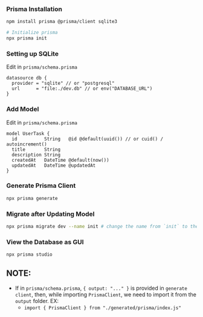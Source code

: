 ### Prisma Installation

```bash
npm install prisma @prisma/client sqlite3

# Initialize prisma
npx prisma init
```

### Setting up SQLite

Edit in `prisma/schema.prisma`

```prisma
datasource db {
  provider = "sqlite" // or "postgresql"
  url      = "file:./dev.db" // or env("DATABASE_URL")
}
```

### Add Model

Edit in `prisma/schema.prisma`

```prisma
model UserTask {
  id          String   @id @default(uuid()) // or cuid() / autoincrement()
  title       String
  description String
  createdAt   DateTime @default(now())
  updatedAt   DateTime @updatedAt
}
```

### Generate Prisma Client

```bash
npx prisma generate
```

### Migrate after Updating Model

```bash
npx prisma migrate dev --name init # change the name from `init` to the desired
```

### View the Database as GUI

```bash
npx prisma studio
```

## NOTE:

-   If in `prisma/schema.prisma`, `{ output: "..." }` is provided in `generate client`, then, while importing `PrismaClient`, we need to import it from the `output` folder. EX:
    - `import { PrismaClient } from "./generated/prisma/index.js"`
